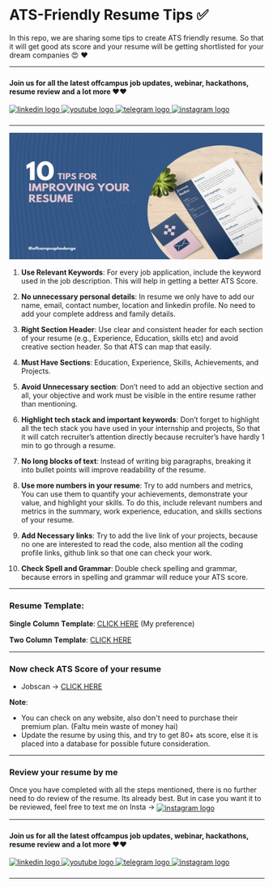 # ATS-Friendly Resume Tips :white_check_mark: 

In this repo, we are sharing some tips to create ATS friendly resume. So that it will get good ats score and your resume will be getting shortlisted for your dream companies :heart_eyes: :heart: 

---

###

#### Join us for all the latest offcampus job updates, webinar, hackathons, resume review and a lot more :heart::heart:

<div align="left">
  <a href="https://www.linkedin.com/in/amanchowdhury046/" target="_blank">
    <img src="https://img.shields.io/static/v1?message=LinkedIn&logo=linkedin&label=&color=0077B5&logoColor=white&labelColor=&style=for-the-badge" height="25" alt="linkedin logo"  />
  </a>
  <a href="https://www.youtube.com/@amanchowdhury046" target="_blank">
    <img src="https://img.shields.io/static/v1?message=Youtube&logo=youtube&label=&color=FF0000&logoColor=white&labelColor=&style=for-the-badge" height="25" alt="youtube logo"  />
  </a>
  <a href="https://telegram.me/offcampus_phodenge" target="_blank">
    <img src="https://img.shields.io/static/v1?message=Telegram&logo=telegram&label=&color=2CA5E0&logoColor=white&labelColor=&style=for-the-badge" height="25" alt="telegram logo"  />
  </a>
  <a href="https://www.instagram.com/aman_chowdhury_046/" target="_blank">
    <img src="https://img.shields.io/static/v1?message=Instagram&logo=instagram&label=&color=E4405F&logoColor=white&labelColor=&style=for-the-badge" height="25" alt="instagram logo"  />
  </a>
</div>

###

---

<img src="/assets/images/ats-tips.png" width="500" height="250">

1) **Use Relevant Keywords**: For every job application, include the keyword used in the job description. This will help in getting a better ATS Score.
  
3) **No unnecessary personal details**: In resume we only have to add our name, email, contact number, location and linkedin profile. No need to add your complete address and family details.
4) **Right Section Header**: Use clear and consistent header for each section of your resume (e.g., Experience, Education, skills etc) and avoid creative section header. So that ATS can map that easily.
5) **Must Have Sections**: Education, Experience, Skills, Achievements, and Projects.
6) **Avoid Unnecessary section**: Don’t need to add an objective section and all, your objective and work must be visible in the entire resume rather than mentioning.
7) **Highlight tech stack and important keywords**: Don’t forget to highlight all the tech stack you have used in your internship and projects, So that it will catch recruiter’s attention directly  because recruiter’s have hardly 1 min to go through a resume.
8) **No long blocks of text**: Instead of writing big paragraphs, breaking it into bullet points will improve readability of the resume.
9) **Use more numbers in your resume**: Try to add numbers and metrics, You can use them to quantify your achievements, demonstrate your value, and highlight your skills. To do this, include relevant numbers and metrics in the summary, work experience, education, and skills sections of your resume.
10) **Add Necessary links**: Try to add the live link of your projects, because no one are interested to read the code, also mention all the coding profile links, github link so that one can check your work.
11) **Check Spell and Grammar**: Double check spelling and grammar, because errors in spelling and grammar will reduce your ATS score.

---

### Resume Template:

𝐒𝐢𝐧𝐠𝐥𝐞 𝐂𝐨𝐥𝐮𝐦𝐧 𝐓𝐞𝐦𝐩𝐥𝐚𝐭𝐞: [CLICK HERE](https://www.overleaf.com/latex/templates/jakes-resume/syzfjbzwjncs) (My preference)

𝐓𝐰𝐨 𝐂𝐨𝐥𝐮𝐦𝐧 𝐓𝐞𝐦𝐩𝐥𝐚𝐭𝐞: [CLICK HERE](https://www.overleaf.com/latex/templates/deedy-cv/bjryvfsjdyxz)

---

### Now check ATS Score of your resume

- Jobscan -> [CLICK HERE](https://www.jobscan.co?ref=1514409&utm_source=referral-program&utm_medium=referral&utm_campaign=10-scan-referral-program)

**Note**: 
- You can check on any website, also don't need to purchase their premium plan. (Faltu mein waste of money hai)
- Update the resume by using this, and try to get 80+ ats score, else it is placed into a database for possible future consideration.

---

### Review your resume by me

Once you have completed with all the steps mentioned, there is no further need to do review of the resume. Its already best.
But in case you want it to be reviewed, feel free to text me on Insta -> <a href="https://www.instagram.com/aman_chowdhury_046/" target="_blank">
    <img src="https://img.shields.io/static/v1?message=Instagram&logo=instagram&label=&color=E4405F&logoColor=white&labelColor=&style=for-the-badge" align="center" height="25" alt="instagram logo"  />
  </a>


---

###

#### Join us for all the latest offcampus job updates, webinar, hackathons, resume review and a lot more :heart::heart:

<div align="left">
  <a href="https://www.linkedin.com/in/amanchowdhury046/" target="_blank">
    <img src="https://img.shields.io/static/v1?message=LinkedIn&logo=linkedin&label=&color=0077B5&logoColor=white&labelColor=&style=for-the-badge" height="25" alt="linkedin logo"  />
  </a>
  <a href="https://www.youtube.com/@amanchowdhury046" target="_blank">
    <img src="https://img.shields.io/static/v1?message=Youtube&logo=youtube&label=&color=FF0000&logoColor=white&labelColor=&style=for-the-badge" height="25" alt="youtube logo"  />
  </a>
  <a href="https://telegram.me/offcampus_phodenge" target="_blank">
    <img src="https://img.shields.io/static/v1?message=Telegram&logo=telegram&label=&color=2CA5E0&logoColor=white&labelColor=&style=for-the-badge" height="25" alt="telegram logo"  />
  </a>
  <a href="https://www.instagram.com/aman_chowdhury_046/" target="_blank">
    <img src="https://img.shields.io/static/v1?message=Instagram&logo=instagram&label=&color=E4405F&logoColor=white&labelColor=&style=for-the-badge" height="25" alt="instagram logo"  />
  </a>
</div>

###

---





